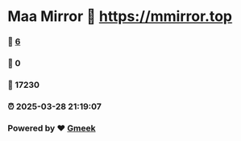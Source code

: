 # Maa Mirror :link: https://mmirror.top 
### :page_facing_up: [6](https://mmirror.top/tag.html) 
### :speech_balloon: 0 
### :hibiscus: 17230 
### :alarm_clock: 2025-03-28 21:19:07 
### Powered by :heart: [Gmeek](https://github.com/Meekdai/Gmeek)
